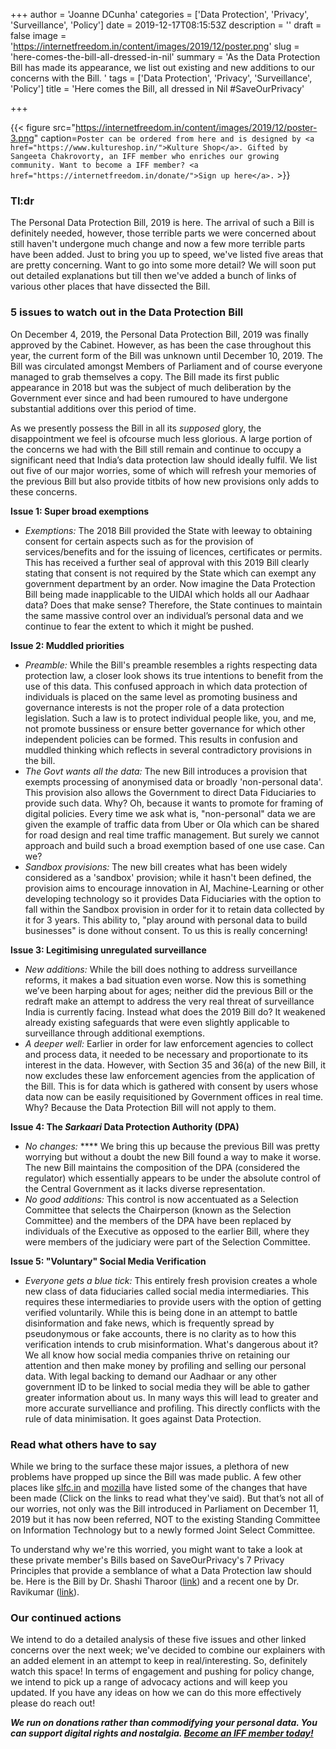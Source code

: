 +++
author = 'Joanne DCunha'
categories = ['Data Protection', 'Privacy', 'Surveillance', 'Policy']
date = 2019-12-17T08:15:53Z
description = ''
draft = false
image = 'https://internetfreedom.in/content/images/2019/12/poster.png'
slug = 'here-comes-the-bill-all-dressed-in-nil'
summary = 'As the Data Protection Bill has made its appearance, we list out existing and new additions to our concerns with the Bill. '
tags = ['Data Protection', 'Privacy', 'Surveillance', 'Policy']
title = 'Here comes the Bill, all dressed in Nil #SaveOurPrivacy'

+++


{{< figure src="https://internetfreedom.in/content/images/2019/12/poster-3.png" caption=`Poster can be ordered from here and is designed by <a href="https://www.kultureshop.in/">Kulture Shop</a>. Gifted by Sangeeta Chakrovorty, an IFF member who enriches our growing community. Want to become a IFF member? <a href="https://internetfreedom.in/donate/">Sign up here</a>.` >}}

### Tl:dr

The Personal Data Protection Bill, 2019 is here. The arrival of such a Bill is definitely needed, however, those terrible parts we were concerned about still haven't undergone much change and now a few more terrible parts have been added. Just to bring you up to speed, we've listed five areas that are pretty concerning. Want to go into some more detail? We will soon put out detailed explanations but till then we've added a bunch of links of various other places that have dissected the Bill.

### 5 issues to watch out in the Data Protection Bill

On December 4, 2019, the Personal Data Protection Bill, 2019 was finally approved by the Cabinet. However, as has been the case throughout this year, the current form of the Bill was unknown until December 10, 2019. The Bill was circulated amongst Members of Parliament and of course everyone managed to grab themselves a copy. The Bill made its first public appearance in 2018 but was the subject of much deliberation by the Government ever since and had been rumoured to have undergone substantial additions over this period of time.

As we presently possess the Bill in all its _supposed_ glory, the disappointment we feel is ofcourse much less glorious. A large portion of the concerns we had with the Bill still remain and continue to occupy a significant need that India’s data protection law should ideally fulfil. We list out five of our major worries, some of which will refresh your memories of the previous Bill but also provide titbits of how new provisions only adds to these concerns.

**Issue 1: Super broad exemptions**

* _Exemptions:_ The 2018 Bill provided the State with leeway to obtaining consent for certain aspects such as for the provision of services/benefits and for the issuing of licences, certificates or permits. This has received a further seal of approval with this 2019 Bill clearly stating that consent is not required by the State which can exempt any government department by an order. Now imagine the Data Protection Bill being made inapplicable to the UIDAI which holds all our Aadhaar data? Does that make sense? Therefore, the State continues to maintain the same massive control over an individual’s personal data and we continue to fear the extent to which it might be pushed.

**Issue 2: Muddled priorities**

* _Preamble:_ While the Bill's preamble resembles a rights respecting data protection law, a closer look shows its true intentions to benefit from the use of this data. This confused approach in which data protection of individuals is placed on the same level as promoting business and governance interests is not the proper role of a data protection legislation. Such a law is to protect individual people like, you, and me, not promote bussiness or ensure better governance for which other independent policies can be formed. This results in confusion and muddled thinking which reflects in several contradictory provisions in the bill.
* _The Govt wants all the data:_ The new Bill introduces a provision that exempts processing of anonymised data or broadly 'non-personal data'. This provision also allows the Government to direct Data Fiduciaries to provide such data.  Why? Oh, because it wants to promote for framing of digital policies. Every time we ask what is, "non-personal" data we are given the example of traffic data from Uber or Ola which can be shared for road design and real time traffic management. But surely we cannot approach and build such a broad exemption based of one use case. Can we?
* _Sandbox provisions:_ The new bill creates what has been widely considered as a 'sandbox' provision; while it hasn't been defined, the provision aims to encourage innovation in AI, Machine-Learning or other developing technology so it provides Data Fiduciaries with the option to fall within the Sandbox provision in order for it to retain data collected by it for 3 years. This ability to, "play around with personal data to build businesses" is done without consent. To us this is really concerning!

**Issue 3: Legitimising unregulated surveillance**

* _New additions:_ While the bill does nothing to address surveillance reforms, it makes a bad situation even worse. Now this is something we’ve been harping about for ages; neither did the previous Bill or the redraft make an attempt to address the very real threat of surveillance India is currently facing. Instead what does the 2019 Bill do? It weakened already existing safeguards that were even slightly applicable to surveillance through additional exemptions.
* _A deeper well:_ Earlier in order for law enforcement agencies to collect and process data, it needed to be necessary and proportionate to its interest in the data. However, with Section 35 and 36(a) of the new Bill, it now excludes these law enforcement agencies from the application of the Bill. This is for data which is gathered with consent by users whose data now can be easily requisitioned by Government offices in real time. Why? Because the Data Protection Bill will not apply to them.

**Issue 4: The _Sarkaari_ Data Protection Authority (DPA)**

* _No changes:_ **** We bring this up because the previous Bill was pretty worrying but without a doubt the new Bill found a way to make it worse. The new Bill maintains the composition of the DPA (considered the regulator) which essentially appears to be under the absolute control of the Central Government as it lacks diverse representation.
* _No good additions:_ This control is now accentuated as a Selection Committee that selects the Chairperson (known as the Selection Committee) and the members of the DPA have been replaced by individuals of the Executive as opposed to the earlier Bill, where they were members of the judiciary were part of the Selection Committee.

**Issue 5: "Voluntary" Social Media Verification**

* _Everyone gets a blue tick:_ This entirely fresh provision creates a whole new class of data fiduciaries called social media intermediaries. This requires these intermediaries to provide users with the option of getting verified voluntarily. While this is being done in an attempt to battle disinformation and fake news, which is frequently spread by pseudonymous or fake accounts, there is no clarity as to how this verification intends to crub misinformation. What's dangerous about it? We all know how social media companies thrive on retaining our attention and then make money by profiling and selling our personal data. With legal backing to demand our Aadhaar or any other government ID to be linked to social media they will be able to gather greater information about us. In many ways this will lead to greater and more accurate survelliance and profiling. This directly conflicts with the rule of data minimisation. It goes against Data Protection.

### Read what others have to say

While we bring to the surface these major issues, a plethora of new problems have propped up since the Bill was made public. A few other places like [slfc.in](https://sflc.in/key-changes-personal-data-protection-bill-2019-srikrishna-committee-draft) and [mozilla](https://blog.mozilla.org/netpolicy/2019/12/10/indias-new-data-protection-bill-strong-on-companies-weak-on-gov/) have listed some of the  changes that have been made (Click on the links to read what they've said). But that’s not all of our worries, not only was the Bill introduced in Parliament on December 11, 2019 but it has now been referred, NOT to the existing Standing Committee on Information Technology but to a newly formed Joint Select Committee.

To understand why we're this worried, you might want to take a look at these private member's Bills based on SaveOurPrivacy's 7 Privacy Principles that provide a semblance of what a Data Protection law should be. Here is the Bill by Dr. Shashi Tharoor ([link](http://164.100.47.4/billstexts/lsbilltexts/asintroduced/1121.pdf)) and a recent one by Dr. Ravikumar ([link](https://drive.google.com/open?id=1DReq96e-FLsSoKUvK94_-VCtu2Y1PE97)).

### Our continued actions

We intend to do a detailed analysis of these five issues and other linked concerns over the next week; we've decided to combine our explainers with an added element in an attempt to keep in real/interesting. So, definitely watch this space! In terms of engagement and pushing for policy change, we intend to pick up a range of advocacy actions and will keep you updated. If you have any ideas on how we can do this more effectively please do reach out!

_**We run on donations rather than commodifying your personal data. You can support digital rights and nostalgia. [Become an IFF member today!](https://internetfreedom.in/donate/)**_

